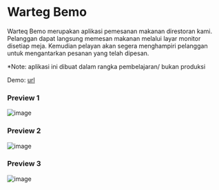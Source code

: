 # Warteg Bemo

Warteq Bemo merupakan aplikasi pemesanan makanan direstoran kami. Pelanggan dapat langsung memesan makanan melalui layar monitor disetiap meja. Kemudian pelayan akan segera menghampiri pelanggan untuk mengantarkan pesanan yang telah dipesan.

*Note: aplikasi ini dibuat dalam rangka pembelajaran/ bukan produksi

Demo: [url](https://abdanzamzam.github.io/warteg-bemo/index.html)

### Preview 1
![image](https://github.com/abdanzamzam/warteg-bemo/blob/main/Screenshot%201.png)

### Preview 2
![image](https://github.com/abdanzamzam/warteg-bemo/blob/main/Screenshot%202.png)

### Preview 3
![image](https://github.com/abdanzamzam/warteg-bemo/blob/main/Screenshot%203.png)
